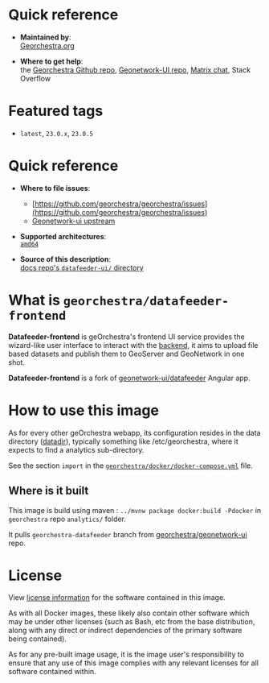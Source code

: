 # Quick reference

-    **Maintained by**:  
      [Georchestra.org](https://www.georchestra.org/)

-    **Where to get help**:  
     the [Georchestra Github repo](https://github.com/georchestra/georchestra), [Geonetwork-UI repo](https://github.com/geonetwork/geonetwork-ui/), [Matrix chat](https://matrix.to/#/#georchestra:libera.chat), Stack Overflow

# Featured tags

- `latest`, `23.0.x`, `23.0.5`

# Quick reference

- **Where to file issues**: 
  - [https://github.com/georchestra/georchestra/issues](https://github.com/georchestra/georchestra/issues)
  - [Geonetwork-ui upstream](https://github.com/geonetwork/geonetwork-ui/)

-	**Supported architectures**:   
     [`amd64`](https://hub.docker.com/r/amd64/docker/)

-	**Source of this description**:  
     [docs repo's `datafeeder-ui/` directory](https://github.com/georchestra/georchestra/blob/master/datafeeder-ui/DOCKER_HUB.md)

# What is `georchestra/datafeeder-frontend`

**Datafeeder-frontend** is geOrchestra's frontend UI service provides the wizard-like user interface to interact with the [backend](https://hub.docker.com/r/georchestra/datafeeder), it aims to upload file based datasets and publish them to GeoServer and GeoNetwork in one shot.

**Datafeeder-frontend** is a fork of [geonetwork-ui/datafeeder](https://github.com/geonetwork/geonetwork-ui/) Angular app.

# How to use this image

As for every other geOrchestra webapp, its configuration resides in the data directory ([datadir](https://github.com/georchestra/datadir)), typically something like /etc/georchestra, where it expects to find a analytics sub-directory.

See the section `import` in the [`georchestra/docker/docker-compose.yml`](https://github.com/georchestra/docker/blob/master/docker-compose.yml) file.

## Where is it built

This image is build using maven : `../mvnw package docker:build -Pdocker` in `georchestra` repo `analytics/` folder.

It pulls `georchestra-datafeeder` branch from [georchestra/geonetwork-ui](https://github.com/georchestra/geonetwork-ui/tree/georchestra-datafeeder) repo.

# License

View [license information](https://www.georchestra.org/software.html) for the software contained in this image.

As with all Docker images, these likely also contain other software which may be under other licenses (such as Bash, etc from the base distribution, along with any direct or indirect dependencies of the primary software being contained).

[//]: # (Some additional license information which was able to be auto-detected might be found in [the `repo-info` repository's georchestra/ directory]&#40;&#41;.)

As for any pre-built image usage, it is the image user's responsibility to ensure that any use of this image complies with any relevant licenses for all software contained within.